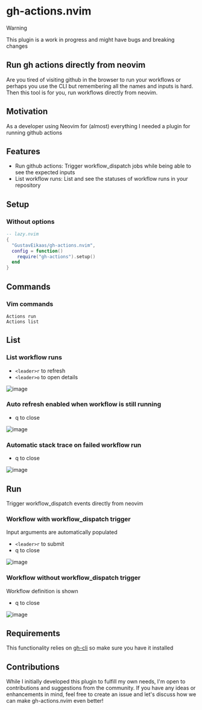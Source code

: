 # gh-actions.nvim

> [!Warning]
> This plugin is a work in progress and might have bugs and breaking changes

## Run gh actions directly from neovim
Are you tired of visiting github in the browser to run your workflows or perhaps you use the CLI but remembering all the names and inputs is hard. Then this tool is for you, run workflows directly from neovim.

## Motivation
As a developer using Neovim for (almost) everything I needed a plugin for running github actions

## Features

- Run github actions: Trigger workflow_dispatch jobs while being able to see the expected inputs
- List workflow runs: List and see the statuses of workflow runs in your repository

## Setup

### Without options
```lua
-- lazy.nvim
{
  "GustavEikaas/gh-actions.nvim",
  config = function()
    require("gh-actions").setup()
  end
}
```

## Commands

### Vim commands
```
Actions run
Actions list
```

## List
### List workflow runs
- `<leader>r` to refresh
- `<leader>o` to open details
  
![image](https://github.com/user-attachments/assets/355ff0a1-e25b-4c94-b4be-68375d2963b7)
### Auto refresh enabled when workflow is still running
- q to close
  
![image](https://github.com/user-attachments/assets/5b34031b-24db-4710-9a92-f15afd7f63f7)
### Automatic stack trace on failed workflow run
- q to close
  
![image](https://github.com/user-attachments/assets/dc034b8d-4f6b-4549-81df-0fdf0200dbf8)

## Run
Trigger workflow_dispatch events directly from neovim

### Workflow with workflow_dispatch trigger
Input arguments are automatically populated
- `<leader>r` to submit
- q to close
  
![image](https://github.com/user-attachments/assets/b988df90-df39-4748-b3bf-e3a315840d30)

### Workflow without workflow_dispatch trigger
Workflow definition is shown
- q to close
  
![image](https://github.com/user-attachments/assets/9fcb1e02-de3f-47da-87b1-89829c046208)


## Requirements
This functionality relies on [gh-cli](https://cli.github.com/) so make sure you have it installed

## Contributions
While I initially developed this plugin to fulfill my own needs, I'm open to contributions and suggestions from the community. If you have any ideas or enhancements in mind, feel free to create an issue and let's discuss how we can make gh-actions.nvim even better!

